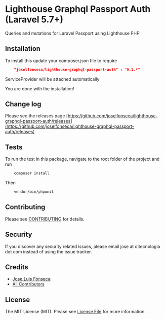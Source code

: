 Lighthouse Graphql Passport Auth (Laravel 5.7+)
===============================================

Queries and mutations for Laravel Passport using Lighthouse PHP

## Installation

To install this update your composer.json file to require

```json
    "joselfonseca/lighthouse-graphql-passport-auth" : "0.1.*"
```

ServiceProvider will be attached automatically

You are done with the installation!

## Change log

Please see the releases page [https://github.com/joselfonseca/lighthouse-graphql-passport-auth/releases](https://github.com/joselfonseca/lighthouse-graphql-passport-auth/releases)

## Tests

To run the test in this package, navigate to the root folder of the project and run

```bash
    composer install
```
Then

```bash
    vendor/bin/phpunit
```

## Contributing

Please see [CONTRIBUTING](CONTRIBUTING.md) for details.

## Security

If you discover any security related issues, please email jose at ditecnologia dot com instead of using the issue tracker.

## Credits

- [Jose Luis Fonseca](https://github.com/joselfonseca)
- [All Contributors](../../contributors)

## License

The MIT License (MIT). Please see [License File](license.md) for more information.